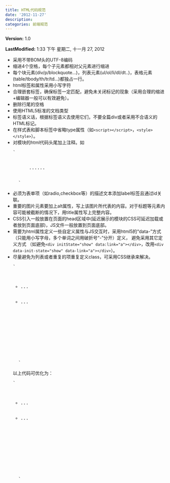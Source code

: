 ```yaml
---
title: HTML代码规范
date: '2012-11-27'
description:
categories: 前端规范
---
```


**Version:** 1.0

**LastModified:** 1:33 下午 星期二, 十一月 27, 2012

- 采用不带BOM头的UTF-8编码
- 缩进4个空格，每个子元素都相对父元素进行缩进
- 每个块元素(div/p/blockquote...)，列表元素(ul/ol/li/dl/dt..)，表格元素(table/tbody/th/tr/td...)都独占一行。
- html标签和属性采用小写字符
- 合理嵌套标签，确保标签一定匹配，避免未关闭标记的现象（采用合理的缩进+编辑器一般可以有效避免）。
- 删除行尾的空格
- 使用HTML5标准的文档类型
- 标签语义话，根据标签语义去使用它们，不要全篇div或者采用不合语义的HTML标记。
- 在样式表和脚本标签中省略type属性（如`<script></script>`，`<style></style>`）。
- 对模块的html代码头尾加上注释。如
    <pre>`<!-- news begin -->
    <div class="mod-news">
    	......
    </div>
    <!-- news end -->`</pre>
- 必须为表单项（如radio,checkbox等）的描述文本添加label标签且通过id关联。
- 重要的图片元素要加上alt属性，写上该图片所代表的内容。对于标题等元素内容可能被截断的情况下，用title属性写上完整内容。
- CSS引入一般放置在页面的head区域中(延迟展示的模块的CSS可延迟加载或者放到页面底部)，JS文件一般放置到页面底部。
- 需要为html属性定义一些自定义属性与JS交互时，采用html5的“data-”方式（只能用小写字母，多个单词之间用破折号“-”分开）定义，
  避免采用其它定义方式
  （如避免`<div initState="show" data:link="a"></div>`，改用`<div data-init-state="show" data-link="a"></div>`）。
- 尽量避免为列表或者重复的项重复定义class，可采用CSS继承来解决。
    <pre>`<ul class="news-list">
       <li class="news-item">...</li>
       <li class="news-item">...</li>
    </ul>
    <div class="userform">
      <div class="form-item"></div>
      <div class="form-item"></div>
    </div>
    <style>
    .news-list{}
    .news-list .news-item{}
    .userform .form-item{}
    </style>`</pre>
    以上代码可优化为：
    <pre>`<ul class="news-list">
       <li>...</li>
       <li>...</li>
    </ul>
    <div class="userform">
      <div></div>
      <div></div>
    </div>
    <style>
    .news-list{}
    .news-list li{}
    .userform div{}
    </style>`</pre>
